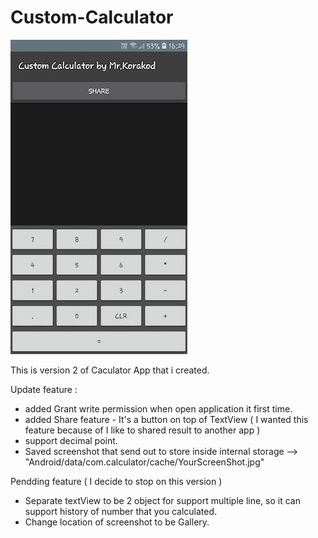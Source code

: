 # Custom-Calculator

![Alt text](https://github.com/korakod2012/Custom-Calculator/blob/master/Calculator%20V2/Calculator_ScreenShot.jpg?raw=true "Title")

This is version 2 of Caculator App that i created.

Update feature :

- added Grant write permission when open application it first time.
- added Share feature - It's a button on top of TextView ( I wanted this feature because of I like to shared result to another app )
- support decimal point.
- Saved screenshot that send out to store inside internal storage -->  "Android/data/com.calculator/cache/YourScreenShot.jpg"



Pendding feature ( I decide to stop on this version )

- Separate textView to be 2 object for support multiple line, so it can support history of number that you calculated.
- Change location of screenshot to be Gallery.
